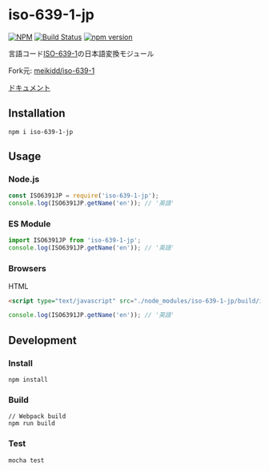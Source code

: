 # iso-639-1-jp

[![NPM](https://nodei.co/npm/iso-639-1-jp.png?downloads=true&downloadRank=true&stars=true)](https://nodei.co/npm/iso-639-1-jp/)
[![Build Status](https://travis-ci.org/kota-yata/iso-639-1-jp.svg?branch=master)](https://travis-ci.org/kota-yata/iso-639-1-jp)
[![npm version](https://badge.fury.io/js/iso-639-1-jp.svg)](https://badge.fury.io/js/iso-639-1-jp)

言語コード[ISO-639-1](https://en.wikipedia.org/wiki/List_of_ISO_639-1_codes)の日本語変換モジュール

Fork元: [meikidd/iso-639-1](https://github.com/meikidd/iso-639-1)

[ドキュメント](https://iso-639-1-jp.netlify.app)

## Installation

```
npm i iso-639-1-jp
```

## Usage

### Node.js

```javascript
const ISO6391JP = require('iso-639-1-jp');
console.log(ISO6391JP.getName('en')); // '英語'
```

### ES Module

```javascript
import ISO6391JP from 'iso-639-1-jp';
console.log(ISO6391JP.getName('en')); // '英語'
```

### Browsers

HTML

```html
<script type="text/javascript" src="./node_modules/iso-639-1-jp/build/index.js"></script>
```

```javascript
console.log(ISO6391JP.getName('en')); // '英語'
```

## Development

### Install

```
npm install
```

### Build

```
// Webpack build
npm run build
```

### Test

```
mocha test
```
